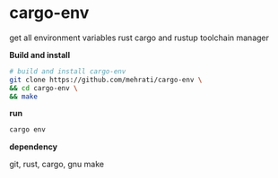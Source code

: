 # cargo-env

get all environment variables rust cargo and rustup toolchain manager

**Build and install**

```sh
# build and install cargo-env 
git clone https://github.com/mehrati/cargo-env \
&& cd cargo-env \
&& make 
```
**run**
```sh
cargo env 
```

**dependency**

git, rust, cargo, gnu make
